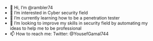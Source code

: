 - 👋 Hi, I’m @rambler74
- 👀 I’m interested in Cyber security field
- 🌱 I’m currently learning how to be a penetration tester
- 💞️ I’m looking to improve my skills in security field by automating my ideas to help me to be  professional
- 📫 How to reach me:
  Twitter: @YousefGamal744

<!---
rambler74/rambler74 is a ✨ special ✨ repository because its `README.md` (this file) appears on your GitHub profile.
You can click the Preview link to take a look at your changes.
--->
